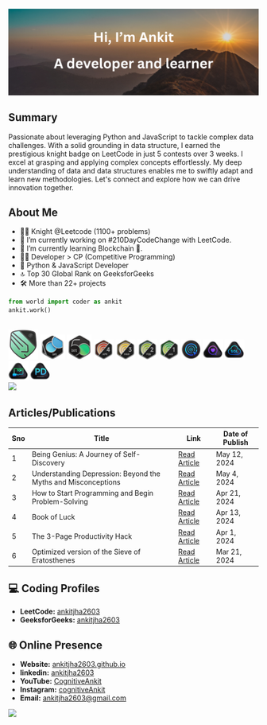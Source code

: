 <p align="center">
  <img src="thumbnail.png" alt="ankitjha2603">
</p>

## Summary
Passionate about leveraging Python and JavaScript to tackle complex data challenges. With a solid grounding in data structure, I earned the prestigious knight badge on LeetCode in just 5 contests over 3 weeks. I excel at grasping and applying complex concepts effortlessly. My deep understanding of data and data structures enables me to swiftly adapt and learn new methodologies. Let's connect and explore how we can drive innovation together.

## About Me

- 🧑‍💻 Knight @Leetcode (1100+ problems)
- 🔭 I’m currently working on #210DayCodeChange with LeetCode.
- 🌱 I’m currently learning Blockchain 🔗.
- 👨‍💻 Developer > CP (Competitive Programming)
- 🐍 Python & JavaScript Developer
- 🔝 Top 30 Global Rank on GeeksforGeeks
- 🛠️ More than 22+ projects

```python
from world import coder as ankit
ankit.work()
```

<!------------------------------------------>
<!-- SECTION:  leetcode badge-->
<br>

<div>
  <img src="leetcode_badge_img/knight.png" width="60px" class="past" ></img>
  <img src="leetcode_badge_img/2024-100-lg.png" width="50px"></img>
  <img src="leetcode_badge_img/2024-50-lg.png" width="50px"></img>
  <img src="leetcode_badge_img/dcc-2024-4.png" width="40px"></img>
  <img src="leetcode_badge_img/dcc-2024-3.png" width="40px"></img>
  <img src="leetcode_badge_img/dcc-2024-2.png" width="40px"></img>
  <img src="leetcode_badge_img/dcc-2024-1.png" width="40px"></img>
  <img src="leetcode_badge_img/LeetCode_75.png" width="40px"></img>
  <img src="leetcode_badge_img/Top_100_Liked.png" width="40px"></img>
  <img src="leetcode_badge_img/Top_SQL_50.png" width="40px"></img>
  <img src="leetcode_badge_img/Top_100_Liked-1.png" width="40px"></img>
  <img src="leetcode_badge_img/Introduction_to_Pandas_Badge.png" width="40px"></img>
</div>
<a href="https://leetcode.com/ankitjha2603/">
    <img src="https://leetcard.jacoblin.cool/ankitjha2603?ext=contest"></img>
</a>
<!------------------------------------------>

## Articles/Publications

| Sno | Title                                                         | Link                                                                                                                          | Date of Publish |
| --- | ------------------------------------------------------------- | ------------------------------------------------------------------------------------------------------------------------------| --------------- |
| 1   | Being Genius: A Journey of Self-Discovery                     | [Read Article](https://www.linkedin.com/pulse/being-genius-journey-self-discovery-ankit-kumar-jha-pfxrf)                      | May 12, 2024    |
| 2   | Understanding Depression: Beyond the Myths and Misconceptions | [Read Article](https://www.linkedin.com/pulse/understanding-depression-beyond-myths-misconceptions-ankit-kumar-jha-bqd1f)     | May 4, 2024     |
| 3   | How to Start Programming and Begin Problem-Solving            | [Read Article](https://www.linkedin.com/pulse/how-start-programming-begin-problem-solving-practical-ankit-kumar-jha-cehnf)    | Apr 21, 2024    |
| 4   | Book of Luck                                                  | [Read Article](https://www.linkedin.com/pulse/book-luck-ankit-kumar-jha-cdycf)                                                | Apr 13, 2024    |
| 5   | The 3-Page Productivity Hack                                  | [Read Article](https://www.linkedin.com/pulse/3-page-productivity-hack-prioritize-organize-your-ankit-kumar-jha-mcgwf)        | Apr 1, 2024     |
| 6   | Optimized version of the Sieve of Eratosthenes                | [Read Article](https://www.linkedin.com/pulse/optimized-version-sieve-eratosthenes-generating-prime-ankit-kumar-jha-m3bpc )   | Mar 21, 2024    |



<!------------------------------------------>
<!-- SECTION: contact me -->

## 💻 Coding Profiles

- **LeetCode:** [ankitjha2603](https://leetcode.com/ankitjha2603/)
- **GeeksforGeeks:** [ankitjha2603](https://auth.geeksforgeeks.org/user/ankitjha2603)

## 🌐 Online Presence

- **Website:** [ankitjha2603.github.io](https://ankitjha2603.github.io/)
- **linkedin:** [ankitjha2603](https://linkedin.com/in/ankitjha2603)
- **YouTube:** [CognitiveAnkit](https://www.youtube.com/@cognitiveAnkit)
- **Instagram:** [cognitiveAnkit](https://www.instagram.com/cognitiveAnkit/)
- **Email:** <a href="mailto:ankitjha2603@gmail.com">ankitjha2603@gmail.com</a>

[![](https://visitcount.itsvg.in/api?id=ankitjha2603&label=Profile%20Views&color=0&icon=5&pretty=true)](https://visitcount.itsvg.in)
